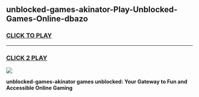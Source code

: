 
## unblocked-games-akinator-Play-Unblocked-Games-Online-dbazo
<h3>
<a href="https://premium76.site?title=unblocked-games-akinator&ref=24A">CLICK TO PLAY</a></h3>
<hr>

<h3>
<a href="https://premium76.site?title=unblocked-games-akinator&ref=24A">CLICK 2 PLAY</a>
  
</h3>

<a href="https://premium76.site?title=unblocked-games-akinator&ref=24A"><img src="https://clearcache.store/games.png"></a>


**unblocked-games-akinator games unblocked: Your Gateway to Fun and Accessible Online Gaming**
